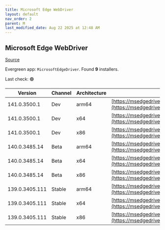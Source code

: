 ```yaml
---
title: Microsoft Edge WebDriver
layout: default
nav_order: 2
parent: M
last_modified_date: Aug 22 2025 at 12:48 AM
---
```


## Microsoft Edge WebDriver

[Source](https://www.microsoft.com/edge)

Evergreen app: `MicrosoftEdgeDriver`. Found **9** installers.

Last check: 🟢

| Version        | Channel | Architecture | URI                                                                                                                                              |
| -------------- | ------- | ------------ | ------------------------------------------------------------------------------------------------------------------------------------------------ |
| 141.0.3500.1   | Dev     | arm64        | [https://msedgedriver.microsoft.com/141.0.3500.1/edgedriver_arm64.zip](https://msedgedriver.microsoft.com/141.0.3500.1/edgedriver_arm64.zip)     |
| 141.0.3500.1   | Dev     | x64          | [https://msedgedriver.microsoft.com/141.0.3500.1/edgedriver_win64.zip](https://msedgedriver.microsoft.com/141.0.3500.1/edgedriver_win64.zip)     |
| 141.0.3500.1   | Dev     | x86          | [https://msedgedriver.microsoft.com/141.0.3500.1/edgedriver_win32.zip](https://msedgedriver.microsoft.com/141.0.3500.1/edgedriver_win32.zip)     |
| 140.0.3485.14  | Beta    | arm64        | [https://msedgedriver.microsoft.com/140.0.3485.14/edgedriver_arm64.zip](https://msedgedriver.microsoft.com/140.0.3485.14/edgedriver_arm64.zip)   |
| 140.0.3485.14  | Beta    | x64          | [https://msedgedriver.microsoft.com/140.0.3485.14/edgedriver_win64.zip](https://msedgedriver.microsoft.com/140.0.3485.14/edgedriver_win64.zip)   |
| 140.0.3485.14  | Beta    | x86          | [https://msedgedriver.microsoft.com/140.0.3485.14/edgedriver_win32.zip](https://msedgedriver.microsoft.com/140.0.3485.14/edgedriver_win32.zip)   |
| 139.0.3405.111 | Stable  | arm64        | [https://msedgedriver.microsoft.com/139.0.3405.111/edgedriver_arm64.zip](https://msedgedriver.microsoft.com/139.0.3405.111/edgedriver_arm64.zip) |
| 139.0.3405.111 | Stable  | x64          | [https://msedgedriver.microsoft.com/139.0.3405.111/edgedriver_win64.zip](https://msedgedriver.microsoft.com/139.0.3405.111/edgedriver_win64.zip) |
| 139.0.3405.111 | Stable  | x86          | [https://msedgedriver.microsoft.com/139.0.3405.111/edgedriver_win32.zip](https://msedgedriver.microsoft.com/139.0.3405.111/edgedriver_win32.zip) |
